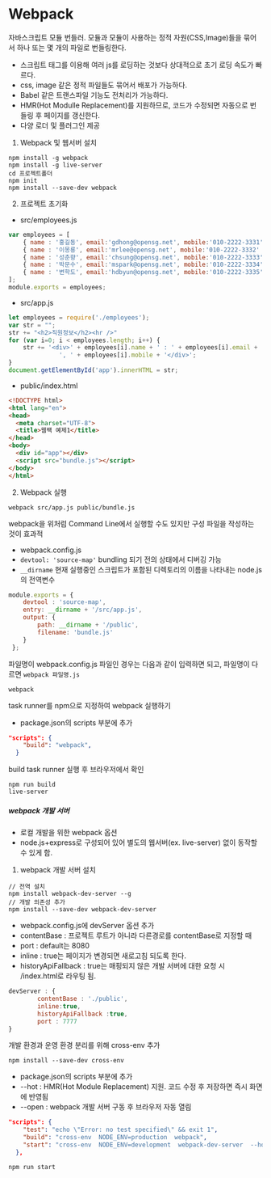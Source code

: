 # Webpack 
자바스크립트 모듈 번들러. 모듈과 모듈이 사용하는 정적 자원(CSS,Image)들을 묶어서 하나 또는 몇 개의 파일로 번들링한다.
- 스크립트 태그를 이용해 여러 js를 로딩하는 것보다 상대적으로 초기 로딩 속도가 빠르다.
- css, image 같은 정적 파일들도 묶어서 배포가 가능하다.
- Babel 같은 트랜스파일 기능도 전처리가 가능하다.
- HMR(Hot Modulle Replacement)를 지원하므로, 코드가 수정되면 자동으로 번들링 후 페이지를 갱신한다.
- 다양 로더 및 플러그인 제공

1) Webpack 및 웹서버 설치
```
npm install -g webpack
npm install -g live-server
cd 프로젝트폴더
npm init
npm install --save-dev webpack
```
2) 프로젝트 초기화
- src/employees.js
```javascript {.line-numbers}
var employees = [ 
    { name : '홍길동', email:'gdhong@opensg.net', mobile:'010-2222-3331' },
    { name : '이몽룡', email:'mrlee@opensg.net', mobile:'010-2222-3332' },
    { name : '성춘향', email:'chsung@opensg.net', mobile:'010-2222-3333' },
    { name : '박문수', email:'mspark@opensg.net', mobile:'010-2222-3334' },
    { name : '변학도', email:'hdbyun@opensg.net', mobile:'010-2222-3335' }
];
module.exports = employees;
```
- src/app.js
```javascript
let employees = require('./employees');
var str = "";
str += "<h2>직원정보</h2><hr />"
for (var i=0; i < employees.length; i++) {
    str += '<div>' + employees[i].name + ' : ' + employees[i].email +
              ', ' + employees[i].mobile + '</div>';
}
document.getElementById('app').innerHTML = str;
```
- public/index.html
```html
<!DOCTYPE html>
<html lang="en">
<head>
  <meta charset="UTF-8">
  <title>웹팩 예제1</title>
</head>
<body>
  <div id="app"></div>
  <script src="bundle.js"></script>
</body>
</html>
```

2) Webpack 실행
```
webpack src/app.js public/bundle.js
```
webpack을 위처럼 Command Line에서 실행할 수도 있지만 구성 파일을 작성하는 것이 효과적
- webpack.config.js
- ``devtool: 'source-map'`` bundling 되기 전의 상태에서 디버깅 가능
- ``__dirname`` 현재 실행중인 스크립트가 포함된 디렉토리의 이름을 나타내는 node.js의 전역변수
```javascript
module.exports = { 
    devtool : 'source-map',
    entry: __dirname + '/src/app.js',  
    output: { 
        path: __dirname + '/public', 
        filename: 'bundle.js' 
    }
 };
```
파일명이 webpack.config.js 파일인 경우는 다음과 같이 입력하면 되고, 파일명이 다르면 ``webpack 파일명.js``
```
webpack
```
task runner를 npm으로 지정하여 webpack 실행하기
- package.json의 scripts 부분에 추가
```json
"scripts": {
    "build": "webpack",
  }
```
build task runner 실행 후 브라우저에서 확인
```
npm run build
live-server
```
##### webpack 개발 서버
- 로컬 개발을 위한 webpack 옵션
- node.js+express로 구성되어 있어 별도의 웹서버(ex. live-server) 없이 동작할 수 있게 함.

1) webpack 개발 서버 설치
```
// 전역 설치
npm install webpack-dev-server --g
// 개발 의존성 추가
npm install --save-dev webpack-dev-server 
```
- webpack.config.js에 devServer 옵션 추가
- contentBase : 프로젝트 루트가 아니라 다른경로를 contentBase로 지정할 때
- port : default는 8080
- inline : true는 페이지가 변경되면 새로고침 되도록 한다.
- historyApiFallback : true는 매핑되지 않은 개발 서버에 대한 요청 시 /index.html로 라우팅 됨.
```javascript
devServer : {
        contentBase : './public',
        inline:true, 
        historyApiFallback :true,
        port : 7777
}    
```
개발 환경과 운영 환경 분리를 위해 cross-env 추가
```
npm install --save-dev cross-env
```
- package.json의 scripts 부분에 추가
- --hot : HMR(Hot Module Replacement) 지원. 코드 수정 후 저장하면 즉시 화면에 반영됨
- --open : webpack 개발 서버 구동 후 브라우저 자동 열림
```json
"scripts": {
    "test": "echo \"Error: no test specified\" && exit 1",
    "build": "cross-env  NODE_ENV=production  webpack",
    "start": "cross-env  NODE_ENV=development  webpack-dev-server  --hot  --open"      
  },
```
```
npm run start
```
